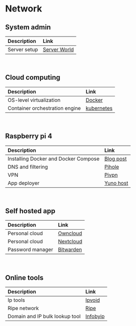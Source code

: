 # Network
## System admin
| Description | Link |
|:-----|:-----|
| Server setup | [Server World](https://www.server-world.info/en/)|
<br />

## Cloud computing
| Description | Link |
|:-----|:-----|
| OS-level virtualization | [Docker](https://www.docker.com/)
| Container orchestration engine | [kubernetes](https://kubernetes.io/)
<br />

## Raspberry pi 4
| Description | Link |
|:-----|:-----|
| Installing Docker and Docker Compose	| [Blog post](https://dev.to/rohansawant/installing-docker-and-docker-compose-on-the-raspberry-pi-in-5-simple-steps-3mgl)|
| DNS and filtering | [Pihole](https://pi-hole.net/)|
| VPN | [Pivpn](https://www.pivpn.io/)|
| App deployer | [Yuno host](https://yunohost.org/#/)|
<br />

## Self hosted app
| Description | Link |
|:-----|:-----|
| Personal cloud | [Owncloud](https://owncloud.com/)|
| Personal cloud | [Nextcloud](https://nextcloud.com/)|
| Password manager | [Bitwarden](https://bitwarden.com/)|
<br />

## Online tools
| Description | Link |
|:-----|:-----|
| Ip tools | [Ipvoid](https://www.ipvoid.com/)|
| Ripe network | [Ripe](https://www.ripe.net/)|
| Domain and IP bulk lookup tool | [Infobyip](https://www.infobyip.com/ipbulklookup.php)|